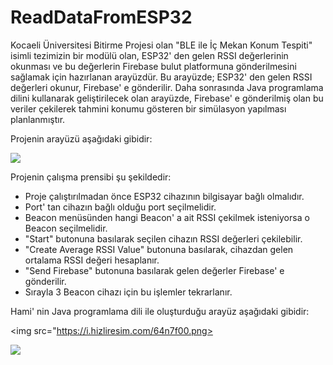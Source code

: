 # ReadDataFromESP32
Kocaeli Üniversitesi Bitirme Projesi olan "BLE ile İç Mekan Konum Tespiti" isimli tezimizin bir modülü olan, ESP32' den gelen RSSI değerlerinin okunması ve bu değerlerin Firebase bulut platformuna gönderilmesini sağlamak için hazırlanan arayüzdür. Bu arayüzde; ESP32' den gelen RSSI değerleri okunur, Firebase' e gönderilir. Daha sonrasında Java programlama dilini kullanarak geliştirilecek olan arayüzde, Firebase' e gönderilmiş olan bu veriler çekilerek tahmini konumu gösteren bir simülasyon yapılması planlanmıştır.

Projenin arayüzü aşağıdaki gibidir:

<img src="https://i.hizliresim.com/jvzrato.jpg"></img>

Projenin çalışma prensibi şu şekildedir:

- Proje çalıştırılmadan önce ESP32 cihazının bilgisayar bağlı olmalıdır.
- Port' tan cihazın bağlı olduğu port seçilmelidir.
- Beacon menüsünden hangi Beacon' a ait RSSI çekilmek isteniyorsa o Beacon seçilmelidir.
- "Start" butonuna basılarak seçilen cihazın RSSI değerleri çekilebilir.
- "Create Average RSSI Value" butonuna basılarak, cihazdan gelen ortalama RSSI değeri hesaplanır.
- "Send Firebase" butonuna basılarak gelen değerler Firebase' e gönderilir.
- Sırayla 3 Beacon cihazı için bu işlemler tekrarlanır.

Hami' nin Java programlama dili ile oluşturduğu arayüz aşağıdaki gibidir:

<img src="https://i.hizliresim.com/64n7f00.png></img>

<img src="https://i.hizliresim.com/r2u8irb.png"></img>
